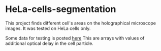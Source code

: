 # HeLa-cells-segmentation
This project finds different cell's areas on the holographical microscope images. It was tested on HeLa cells only.

Some data for testing is posted [here](https://drive.google.com/drive/folders/138vrDhTp8nzlMD89KLdoQzLF_cdsAXJE?usp=sharing)
This are arrays with values of additional optical delay in the cell particle.

